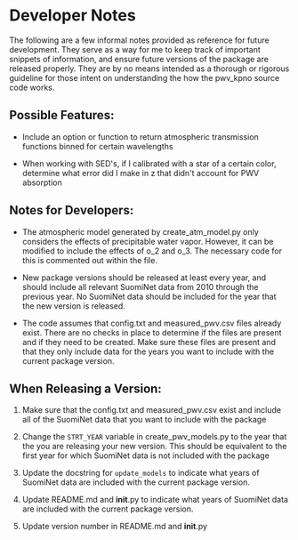 # Developer Notes

The following are a few informal notes provided as reference for future
development. They serve as a way for me to keep track of important snippets
of information, and ensure future versions of the package are released
properly. They are by no means intended as a thorough or rigorous guideline
for those intent on understanding the how the pwv_kpno source code works.

## Possible Features:

- Include an option or function to return atmospheric transmission functions
binned for certain wavelengths

- When working with SED's, if I calibrated with a star of a certain color,
determine what error did I make in z that didn't account for PWV absorption

## Notes for Developers:

- The atmospheric model generated by create_atm_model.py only considers the
effects of precipitable water vapor. However, it can be modified to include
the effects of o_2 and o_3. The necessary code for this is commented out
within the file.

- New package versions should be released at least every year, and should
include all relevant SuomiNet data from 2010 through the previous year. No
SuomiNet data should be included for the year that the new version is
released.

- The code assumes that config.txt and measured_pwv.csv files already exist.
There are no checks in place to determine if the files are present and if they
need to be created. Make sure these files are present and that they only include
data for the years you want to include with the current package version.

## When Releasing a Version:

1) Make sure that the config.txt and measured_pwv.csv exist and include all
of the SuomiNet data that you want to include with the package

2) Change the `STRT_YEAR` variable in create_pwv_models.py to the year that the
you are releasing your new version. This should be equivalent to the first
year for which SuomiNet data is not included with the package

3) Update the docstring for `update_models` to indicate what years of SuomiNet
data are included with the current package version.

4) Update README.md and __init__.py to indicate what years of SuomiNet data
are included with the current package version.

5) Update version number in README.md and __init__.py
